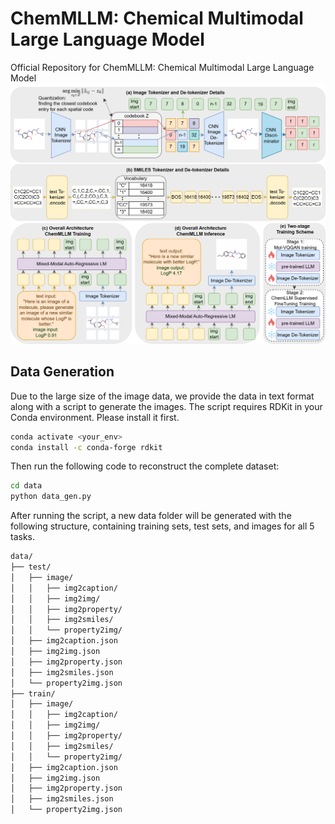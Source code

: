 # ChemMLLM: Chemical Multimodal Large Language Model
Official Repository for ChemMLLM: Chemical Multimodal Large Language Model
![architecture](assets/architecture.png)


## Data Generation
Due to the large size of the image data, we provide the data in text format along with a script to generate the images. 
The script requires RDKit in your Conda environment. Please install it first.
```bash
conda activate <your_env>
conda install -c conda-forge rdkit
```
Then run the following code to reconstruct the complete dataset:
```bash
cd data
python data_gen.py
```
After running the script, a new data folder will be generated with the following structure, containing training sets, test sets, and images for all 5 tasks.
```bash
data/
├── test/
│   ├── image/
│   │   ├── img2caption/
│   │   ├── img2img/
│   │   ├── img2property/
│   │   ├── img2smiles/
│   │   └── property2img/
│   ├── img2caption.json
│   ├── img2img.json
│   ├── img2property.json
│   ├── img2smiles.json
│   └── property2img.json
├── train/
│   ├── image/
│   │   ├── img2caption/
│   │   ├── img2img/
│   │   ├── img2property/
│   │   ├── img2smiles/
│   │   └── property2img/
│   ├── img2caption.json
│   ├── img2img.json
│   ├── img2property.json
│   ├── img2smiles.json
│   └── property2img.json

```